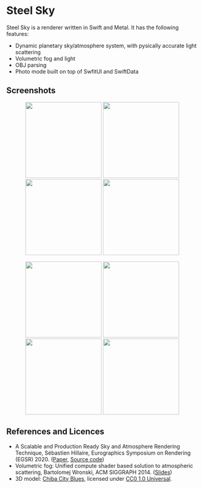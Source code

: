 # Steel Sky
Steel Sky is a renderer written in Swift and Metal. It has the following features:
- Dynamic planetary sky/atmosphere system, with pysically accurate light scattering
- Volumetric fog and light
- OBJ parsing
- Photo mode built on top of SwfitUI and SwiftData

## Screenshots

<div align="center">

<img src="https://github.com/user-attachments/assets/949b3721-4888-4bb6-9e54-021ead0fc0c5" width="200"/> <img src="https://github.com/user-attachments/assets/62e445be-f70b-45d6-bcee-a745d42255d4" width="200"/>
<img src="https://github.com/user-attachments/assets/4c491a4d-b7c2-4817-89c6-987d1eb41248" width="200"/> <img src="https://github.com/user-attachments/assets/90bb9562-c89f-4137-adc1-b36e44805e17" width="200"/>

<img src="https://github.com/user-attachments/assets/74d752a2-8319-42cf-b21b-7a875ebee007" width="200"/> <img src="https://github.com/user-attachments/assets/eb6499d1-3acf-4b6b-a7e1-324c747a9415" width="200"/>
<img src="https://github.com/user-attachments/assets/66c47091-a7aa-4a49-bec6-f1de927b3efc" width="200"/> <img src="https://github.com/user-attachments/assets/17e86851-c21e-408d-abc8-ec637c3e2b4a" width="200"/>

</div>

## References and Licences
- A Scalable and Production Ready Sky and Atmosphere Rendering Technique, Sébastien Hillaire, Eurographics Symposium on Rendering (EGSR) 2020. ([Paper](https://sebh.github.io/publications/egsr2020.pdf), [Source code](https://github.com/sebh/UnrealEngineSkyAtmosphere))
- Volumetric fog: Unified compute shader based solution to atmospheric scattering, Bartolomej Wronski, ACM SIGGRAPH 2014. ([Slides](https://bartwronski.com/wp-content/uploads/2014/08/bwronski_volumetric_fog_siggraph2014.pdf))
- 3D model: [Chiba City Blues](https://www.cs.cmu.edu/~kmcrane/Projects/ModelRepository/city.zip), licensed under [CC0 1.0 Universal](https://creativecommons.org/publicdomain/zero/1.0/).
